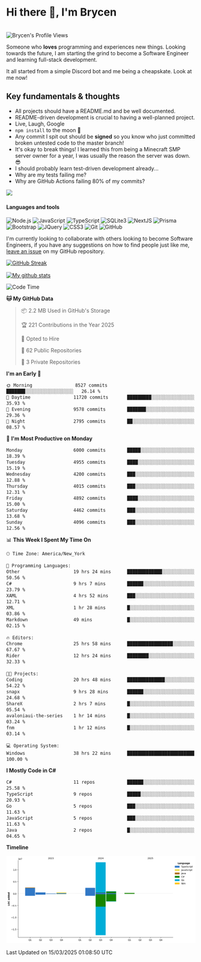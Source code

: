 # Hi there 👋, I'm Brycen

<br>
<img src="https://komarev.com/ghpvc/?username=BrycensRanch" alt="Brycen's Profile Views" />

Someone who **loves** programming and experiences new things. Looking towards the future, I am starting the grind to become a Software Engineer and learning full-stack development.

It all started from a simple Discord bot and me being a cheapskate. Look at me now!

## Key fundamentals & thoughts

- All projects should have a README.md and be well documented.
- README-driven development is crucial to having a well-planned project.
- Live, Laugh, Google
- `npm install` to the moon 🚀
- Any commit I spit out should be **signed** so you know who just committed broken untested code to the master branch!
- It's okay to break things! I learned this from being a Minecraft SMP server owner for a year, I was usually the reason the server was down. 😎
- I should probably learn test-driven development already...
- Why are my tests failing me?
- Why are GitHub Actions failing 80% of my commits? 

<img src="https://res.cloudinary.com/practicaldev/image/fetch/s--OoBLh7-Q--/c_limit%2Cf_auto%2Cfl_progressive%2Cq_auto%2Cw_880/https://cdn-images-1.medium.com/max/1614/1%2A8BlqJ8lNVZzuRjAg1mZ50w.png" height="400"/>

<h4>Languages and tools</h4>
<p>
  <img src="https://img.shields.io/badge/node.js%20-%2343853D.svg?&style=for-the-badge&logo=node.js&logoColor=white" alt="Node.js" />
  <img src="https://img.shields.io/badge/javascript%20-%23323330.svg?&style=for-the-badge&logo=javascript&logoColor=%23F7DF1E" alt="JavaScript" />
  <img src="https://img.shields.io/badge/typescript%20-%23323330.svg?&style=for-the-badge&logo=typescript&logoColor=#3467eb" alt="TypeScript" />
  <img src="https://img.shields.io/badge/sqlite3%20-%23323330.svg?&style=for-the-badge&logo=sqlite&logoColor=#3467eb" alt="SQLite3" />
  <img src="https://img.shields.io/badge/Next.JS%20-%23323330.svg?&style=for-the-badge&logo=next.js&logoColor=#3467eb" alt="NextJS" />
  <img src="https://img.shields.io/badge/Prisma%20-%23323330.svg?&style=for-the-badge&logo=prisma&logoColor=#3467eb" alt="Prisma" />
  <img src="https://img.shields.io/badge/bootstrap%20-%23323330.svg?&style=for-the-badge&logo=bootstrap" alt="Bootstrap" />
  <img src="https://img.shields.io/badge/jquery%20-%23323330.svg?&style=for-the-badge&logo=jquery" alt="JQuery" />
  <img src="https://img.shields.io/badge/css3%20-%23323330.svg?&style=for-the-badge&logo=css3" alt="CSS3" />
  <img src="https://img.shields.io/badge/git%20-%23323330.svg?&style=for-the-badge&logo=git" alt="Git" />
  <img src="https://img.shields.io/badge/github%20-%23323330.svg?&style=for-the-badge&logo=github" alt="GitHub" />
</p>

 I'm currently looking to collaborate with others looking to become Software Engineers, if you have any suggestions on how to find people just like me, [leave an issue](https://github.com/BrycensRanch/BrycensRanch/issues/new) on my GitHub repository.
 
 <p><a href="https://git.io/streak-stats"><img src=https://github-readme-streak-stats-eight.vercel.app?refreshcache12&user=BrycensRanch&amp;theme=dark&amp;hide_border=true&fire=EB5454&amp;ring=0CEB19" alt="GitHub Streak"></a></p>

<a href="https://github.com/anuraghazra/github-readme-stats">
  <img align="center" src="https://github-readme-stats.anuraghazra1.vercel.app/api?username=BrycensRanch&show_icons=true&line_height=27&include_all_commits=true" alt="My github stats" />
</a>

<!--START_SECTION:waka-->
![Code Time](http://img.shields.io/badge/Code%20Time-1%2C717%20hrs%2057%20mins-blue)

**🐱 My GitHub Data** 

> 📦 2.2 MB Used in GitHub's Storage 
 > 
> 🏆 221 Contributions in the Year 2025
 > 
> 💼 Opted to Hire
 > 
> 📜 62 Public Repositories 
 > 
> 🔑 3 Private Repositories 
 > 
**I'm an Early 🐤** 

```text
🌞 Morning                8527 commits        ███████░░░░░░░░░░░░░░░░░░   26.14 % 
🌆 Daytime                11720 commits       █████████░░░░░░░░░░░░░░░░   35.93 % 
🌃 Evening                9578 commits        ███████░░░░░░░░░░░░░░░░░░   29.36 % 
🌙 Night                  2795 commits        ██░░░░░░░░░░░░░░░░░░░░░░░   08.57 % 
```
📅 **I'm Most Productive on Monday** 

```text
Monday                   6000 commits        █████░░░░░░░░░░░░░░░░░░░░   18.39 % 
Tuesday                  4955 commits        ████░░░░░░░░░░░░░░░░░░░░░   15.19 % 
Wednesday                4200 commits        ███░░░░░░░░░░░░░░░░░░░░░░   12.88 % 
Thursday                 4015 commits        ███░░░░░░░░░░░░░░░░░░░░░░   12.31 % 
Friday                   4892 commits        ████░░░░░░░░░░░░░░░░░░░░░   15.00 % 
Saturday                 4462 commits        ███░░░░░░░░░░░░░░░░░░░░░░   13.68 % 
Sunday                   4096 commits        ███░░░░░░░░░░░░░░░░░░░░░░   12.56 % 
```


📊 **This Week I Spent My Time On** 

```text
🕑︎ Time Zone: America/New_York

💬 Programming Languages: 
Other                    19 hrs 24 mins      █████████████░░░░░░░░░░░░   50.56 % 
C#                       9 hrs 7 mins        ██████░░░░░░░░░░░░░░░░░░░   23.79 % 
XAML                     4 hrs 52 mins       ███░░░░░░░░░░░░░░░░░░░░░░   12.71 % 
XML                      1 hr 28 mins        █░░░░░░░░░░░░░░░░░░░░░░░░   03.86 % 
Markdown                 49 mins             █░░░░░░░░░░░░░░░░░░░░░░░░   02.15 % 

🔥 Editors: 
Chrome                   25 hrs 58 mins      █████████████████░░░░░░░░   67.67 % 
Rider                    12 hrs 24 mins      ████████░░░░░░░░░░░░░░░░░   32.33 % 

🐱‍💻 Projects: 
Coding                   20 hrs 48 mins      ██████████████░░░░░░░░░░░   54.22 % 
snapx                    9 hrs 28 mins       ██████░░░░░░░░░░░░░░░░░░░   24.68 % 
ShareX                   2 hrs 7 mins        █░░░░░░░░░░░░░░░░░░░░░░░░   05.54 % 
avaloniaui-the-series    1 hr 14 mins        █░░░░░░░░░░░░░░░░░░░░░░░░   03.24 % 
fnm                      1 hr 12 mins        █░░░░░░░░░░░░░░░░░░░░░░░░   03.14 % 

💻 Operating System: 
Windows                  38 hrs 22 mins      █████████████████████████   100.00 % 
```

**I Mostly Code in C#** 

```text
C#                       11 repos            ██████░░░░░░░░░░░░░░░░░░░   25.58 % 
TypeScript               9 repos             █████░░░░░░░░░░░░░░░░░░░░   20.93 % 
Go                       5 repos             ███░░░░░░░░░░░░░░░░░░░░░░   11.63 % 
JavaScript               5 repos             ███░░░░░░░░░░░░░░░░░░░░░░   11.63 % 
Java                     2 repos             █░░░░░░░░░░░░░░░░░░░░░░░░   04.65 % 
```



**Timeline**

![Lines of Code chart](https://raw.githubusercontent.com/BrycensRanch/BrycensRanch/main/assets/bar_graph.png)


 Last Updated on 15/03/2025 01:08:50 UTC
<!--END_SECTION:waka-->

<!--
**BrycensRanch/BrycensRanch** is a ✨ _special_ ✨ repository because its `README.md` (this file) appears on your GitHub profile.

Here are some ideas to get you started:

- 🔭 I’m currently working on ...
- 🌱 I’m currently learning ...
- 👯 I’m looking to collaborate on ...
- 🤔 I’m looking for help with ...
- 💬 Ask me about ...
- 📫 How to reach me: ...
- 😄 Pronouns: ...
- ⚡ Fun fact: ...
-->
